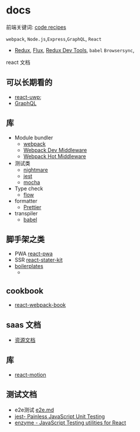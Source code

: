 # docs
前端关键词:
[code recipes](https://github.com/kriasoft/react-starter-kit/blob/master/docs/recipes/how-to-implement-routing.md)

`webpack`,
`Node.js`,`Express`,`GraphQL`, 
`React`
  - [Redux](), [Flux](), [Redux Dev Tools](),
`babel`
`Browsersync`,

react 文档
## 可以长期看的
- [react-uwp](https://github.com/myxvisual/react-uwp/tree/master/src/styles);
- [GraphQL]()
## 库
- Module bundler
  - [webpack]()
  - [Webpack Dev Middleware]()
  - [Webpack Hot Middleware]()
- 测试类
  - [nightmare]()
  - [jest]()
  - [mocha]()
- Type check
  - [flow](https://flow.org/en/docs/usage/)
- formatter
  - [Prettier](https://github.com/prettier/prettier)
- transpiler
  - [babel]()
## 脚手架之类
- PWA [react-pwa](https://github.com/Atyantik/react-pwa)
- SSR [react-stater-kit](https://github.com/kriasoft/react-starter-kit)
- [boilerplates](https://github.com/enaqx/awesome-react#boilerplates)
  - [](https://github.com/digiaonline/react-boilerplate)
## cookbook
- [react-webpack-book](https://fakefish.github.io/react-webpack-cookbook/)
## saas 文档
- [资源文档](/./saas/资源.md/)

## 库
  - [react-motion](https://github.com/chenglou/react-motion)
## 测试文档
- e2e测试 [e2e.md](file://./test/e2e.md/)
- [jest- Painless JavaScript Unit Testing](Jest)
- [enzyme - JavaScript Testing utilities for React]()

